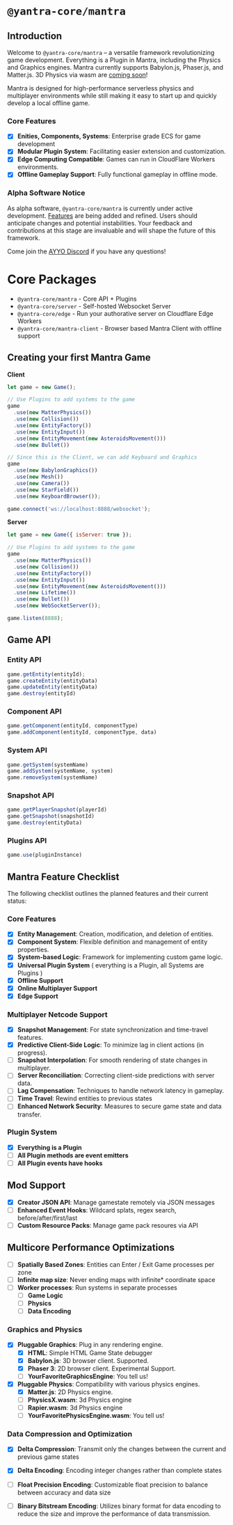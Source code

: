 # `@yantra-core/mantra`

## Introduction

Welcome to `@yantra-core/mantra` –  a versatile framework revolutionizing game development. Everything is a Plugin in Mantra, including the Physics and Graphics engines. Mantra currently supports Babylon.js, Phaser.js, and Matter.js. 3D Physics via wasm are [coming soon](#features)!

Mantra is designed for high-performance serverless physics and multiplayer environments while still making it easy to start up and quickly develop a local offline game.

### Core Features
- [X] **Enities, Components, Systems**: Enterprise grade ECS for game development
- [X] **Modular Plugin System**: Facilitating easier extension and customization.
- [X] **Edge Computing Compatible**: Games can run in CloudFlare Workers environments.
- [X] **Offline Gameplay Support**: Fully functional gameplay in offline mode.

### Alpha Software Notice
As alpha software, `@yantra-core/mantra` is currently under active development. [Features](#Features) are being added and refined. Users should anticipate changes and potential instabilities. Your feedback and contributions at this stage are invaluable and will shape the future of this framework.

Come join the [AYYO Discord](https://discord.gg/bbyjf6MXC2) if you have any questions!

# Core Packages

  - `@yantra-core/mantra` - Core API + Plugins
  - `@yantra-core/server` - Self-hosted Websocket Server
  - `@yantra-core/edge`   - Run your authorative server on Cloudflare Edge Workers
  - `@yantra-core/mantra-client` - Browser based Mantra Client with offline support

## Creating your first Mantra Game

**Client**
```js
let game = new Game();

// Use Plugins to add systems to the game
game
  .use(new MatterPhysics())
  .use(new Collision())
  .use(new EntityFactory())
  .use(new EntityInput())
  .use(new EntityMovement(new AsteroidsMovement()))
  .use(new Bullet())

// Since this is the Client, we can add Keyboard and Graphics 
game
  .use(new BabylonGraphics())
  .use(new Mesh())
  .use(new Camera())
  .use(new StarField())
  .use(new KeyboardBrowser());

game.connect('ws://localhost:8888/websocket');
```

**Server**
```js
let game = new Game({ isServer: true });

// Use Plugins to add systems to the game
game
  .use(new MatterPhysics())
  .use(new Collision())
  .use(new EntityFactory())
  .use(new EntityInput())
  .use(new EntityMovement(new AsteroidsMovement()))
  .use(new Lifetime())
  .use(new Bullet())
  .use(new WebSocketServer());

game.listen(8888);
```
  
  
## Game API
### Entity API

```js
game.getEntity(entityId);
game.createEntity(entityData)
game.updateEntity(entityData)
game.destroy(entityId)
```

### Component API

```js
game.getComponent(entityId, componentType)
game.addComponent(entityId, componentType, data)
```

### System API

```js
game.getSystem(systemName)
game.addSystem(systemName, system)
game.removeSystem(systemName)
```

### Snapshot API

```js
game.getPlayerSnapshot(playerId)
game.getSnapshot(snapshotId)
game.destroy(entityData)
```

### Plugins API

```js
game.use(pluginInstance)
```

<a name="features"></a>
## Mantra Feature Checklist

The following checklist outlines the planned features and their current status:

### Core Features
- [x] **Entity Management**: Creation, modification, and deletion of entities.
- [x] **Component System**: Flexible definition and management of entity properties.
- [x] **System-based Logic**: Framework for implementing custom game logic.
- [x] **Universal Plugin System** ( everything is a Plugin, all Systems are Plugins )
- [x] **Offline Support**
- [x] **Online Multiplayer Support**
- [x] **Edge Support**

### Multiplayer Netcode Support
- [x] **Snapshot Management**: For state synchronization and time-travel features.
- [X] **Predictive Client-Side Logic**: To minimize lag in client actions (in progress).
- [ ] **Snapshot Interpolation**: For smooth rendering of state changes in multiplayer.
- [ ] **Server Reconciliation**: Correcting client-side predictions with server data.
- [ ] **Lag Compensation**: Techniques to handle network latency in gameplay.
- [ ] **Time Travel**: Rewind entities to previous states
- [ ] **Enhanced Network Security**: Measures to secure game state and data transfer.

### Plugin System
- [X] **Everything is a Plugin**
- [ ] **All Plugin methods are event emitters**
- [ ] **All Plugin events have hooks**

## Mod Support

- [X] **Creator JSON API**: Manage gamestate remotely via JSON messages
- [ ] **Enhanced Event Hooks**: Wildcard splats, regex search, before/after/first/last
- [ ] **Custom Resource Packs**: Manage game pack resoures via API

## Multicore Performance Optimizations

- [ ] **Spatially Based Zones**: Entities can Enter / Exit Game processes per zone
- [ ] **Infinite map size**: Never ending maps with infinite* coordinate space
- [ ] **Worker processes**: Run systems in separate processes
    - [ ] **Game Logic**
    - [ ] **Physics**
    - [ ] **Data Encoding**

### Graphics and Physics
- [x] **Pluggable Graphics**: Plug in any rendering engine.
  - [x] **HTML**: Simple HTML Game State debugger
  - [x] **Babylon.js**: 3D browser client. Supported.
  - [X] **Phaser 3**: 2D browser client. Experimental Support. 
  - [ ] **YourFavoriteGraphicsEngine**: You tell us!

- [x] **Pluggable Physics**: Compatibility with various physics engines.
  - [x] **Matter.js**: 2D Physics engine.
  - [ ] **PhysicsX.wasm**: 3d Physics engine
  - [ ] **Rapier.wasm**: 3d Physics engine
  - [ ] **YourFavoritePhysicsEngine.wasm**: You tell us!

### Data Compression and Optimization

- [X] **Delta Compression**: Transmit only the changes between the current and previous game states
- [X] **Delta Encoding**: Encoding integer changes rather than complete states
- [ ] **Float Precision Encoding**: Customizable float precision to balance between accuracy and data size
- [ ] **Binary Bitstream Encoding**: Utilizes binary format for data encoding to reduce the size and improve the performance of data transmission.

